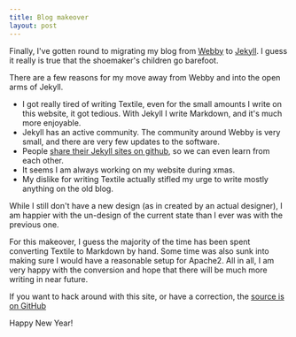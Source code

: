 ```yaml
---
title: Blog makeover
layout: post
---
```


Finally, I've gotten round to migrating my blog from [Webby](http://webby.rubyforge.org/) to [Jekyll](https://github.com/mojombo/jekyll). I guess it really is true that the shoemaker's children go barefoot.

There are a few reasons for my move away from Webby and into the open arms of Jekyll.

* I got really tired of writing Textile, even for the small amounts I write on this website, it got tedious. With Jekyll I write Markdown, and it's much more enjoyable.
* Jekyll has an active community. The community around Webby is very small, and there are very few updates to the software.
* People [share their Jekyll sites on github](https://github.com/mojombo/jekyll/wiki/Sites), so we can even learn from each other.
* It seems I am always working on my website during xmas.
* My dislike for writing Textile actually stifled my urge to write mostly anything on the old blog.

While I still don't have a new design (as in created by an actual designer), I am happier with the un-design of the current state than I ever was with the previous one.

For this makeover, I guess the majority of the time has been spent converting Textile to Markdown by hand. Some time was also sunk into making sure I would have a reasonable setup for Apache2. All in all, I am very happy with the conversion and hope that there will be much more writing in near future.

If you want to hack around with this site, or have a correction, the [source is on GitHub](https://github.com/mroderick/blog.jekyll)

Happy New Year!